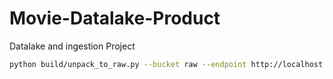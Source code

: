 # Movie-Datalake-Product
Datalake and ingestion Project

```bash
python build/unpack_to_raw.py --bucket raw --endpoint http://localhost:4566
```
